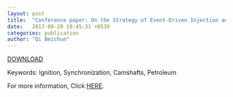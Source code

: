 ```yaml
---
layout: post
title:  "Conference paper: On the Strategy of Event-Driven Injection and Ignition Synchronous Control for SI Engine(January 2017)"
date:   2017-08-20 19:45:31 +0530
categories: publication
author: "Qi Beichun"
---
```


[DOWNLOAD](https://github.com/QiBeichun/qibeichun.github.io/blob/master/_includes/On%2Bthe%2BStrategy%2Bof%2BEvent-Driven%2BInjecti.._47313.pdf)

Keywords:
Ignition, Synchronization, Camshafts, Petroleum

For more information, Click [HERE][here].

[here]: http://ieeexplore.ieee.org/document/7823520/
